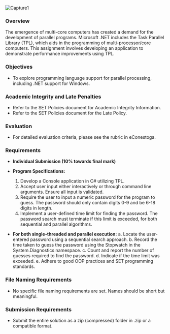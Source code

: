 
![Capture1](https://github.com/Hoang-Phuc-Tran/DATA-VISUALIZATION/assets/120700092/6093ce8f-6302-4ed8-be22-8edfff69e557)

### Overview
The emergence of multi-core computers has created a demand for the development of parallel programs. Microsoft .NET includes the Task Parallel Library (TPL), which aids in the programming of multi-processor/core computers. This assignment involves developing an application to demonstrate performance improvements using TPL.

### Objectives
- To explore programming language support for parallel processing, including .NET support for Windows.

### Academic Integrity and Late Penalties
- Refer to the SET Policies document for Academic Integrity Information.
- Refer to the SET Policies document for the Late Policy.

### Evaluation
- For detailed evaluation criteria, please see the rubric in eConestoga.

### Requirements
- **Individual Submission (10% towards final mark)**
- **Program Specifications:**
  1. Develop a Console application in C# utilizing TPL.
  2. Accept user input either interactively or through command line arguments. Ensure all input is validated.
  3. Require the user to input a numeric password for the program to guess. The password should only contain digits 0-9 and be 6-18 digits in length.
  4. Implement a user-defined time limit for finding the password. The password search must terminate if this limit is exceeded, for both sequential and parallel algorithms.

- **For both single-threaded and parallel execution:**
  a. Locate the user-entered password using a sequential search approach.
  b. Record the time taken to guess the password using the Stopwatch in the System.Diagnostics namespace.
  c. Count and report the number of guesses required to find the password.
  d. Indicate if the time limit was exceeded.
  e. Adhere to good OOP practices and SET programming standards.

### File Naming Requirements
- No specific file naming requirements are set. Names should be short but meaningful.

### Submission Requirements
- Submit the entire solution as a zip (compressed) folder in .zip or a compatible format.

